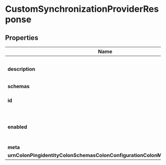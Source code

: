 

# CustomSynchronizationProviderResponse


## Properties

| Name | Type | Description | Notes |
|------------ | ------------- | ------------- | -------------|
|**description** | **String** | A description for this Synchronization Provider |  [optional] |
|**schemas** | **List&lt;EnumcustomSynchronizationProviderSchemaUrn&gt;** |  |  |
|**id** | **String** | Name of the Synchronization Provider |  |
|**enabled** | **Boolean** | Indicates whether the Synchronization Provider is enabled for use. |  |
|**meta** | [**MetaMeta**](MetaMeta.md) |  |  [optional] |
|**urnColonPingidentityColonSchemasColonConfigurationColonMessagesColon20** | [**MetaUrnPingidentitySchemasConfigurationMessages20**](MetaUrnPingidentitySchemasConfigurationMessages20.md) |  |  [optional] |



